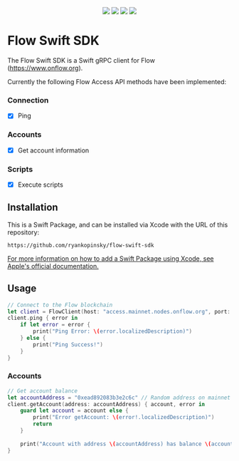 <p align="center">
  <img src="https://img.shields.io/github/v/release/ryankopinsky/flow-swift-sdk?color=orange&label=SwiftPM&logo=swift"/>
  <img src="https://img.shields.io/badge/platform-iOS%20%7C%20macOS%20%7C%20tvOS-lightgrey"/>
  <img src="https://img.shields.io/badge/Swift-5.3-orange?logo=swift"/>
  <img src="https://img.shields.io/github/license/ryankopinsky/flow-swift-sdk"/>
</p>

# Flow Swift SDK
The Flow Swift SDK is a Swift gRPC client for Flow (https://www.onflow.org). 

Currently the following Flow Access API methods have been implemented:

### Connection
- [x] Ping

### Accounts
- [x] Get account information

### Scripts
- [x] Execute scripts

## Installation

This is a Swift Package, and can be installed via Xcode with the URL of this repository:

`https://github.com/ryankopinsky/flow-swift-sdk`

[For more information on how to add a Swift Package using Xcode, see Apple's official documentation.](https://developer.apple.com/documentation/xcode/adding_package_dependencies_to_your_app)


## Usage

```swift
// Connect to the Flow blockchain
let client = FlowClient(host: "access.mainnet.nodes.onflow.org", port: 9000)
client.ping { error in
    if let error = error {
        print("Ping Error: \(error.localizedDescription)")
    } else {
        print("Ping Success!")
    }
}
```

### Accounts

```swift
// Get account balance
let accountAddress = "0xead892083b3e2c6c" // Random address on mainnet
client.getAccount(address: accountAddress) { account, error in
    guard let account = account else {
        print("Error getAccount: \(error!.localizedDescription)")
        return
    }
    
    print("Account with address \(accountAddress) has balance \(account.balance).")
}
```
